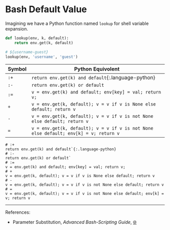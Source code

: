 Bash Default Value
==================

Imagining we have a Python function named `lookup` for shell variable expansion.

```python
def lookup(env, k, default):
    return env.get(k, default)

# ${username-guest}
lookup(env, 'username', 'guest')
```

| Symbol | Python Equivolent                                                                    |
| ------ | ------------------------------------------------------------------------------------ |
| `:+`     | `return env.get(k) and default`{:.language-python}                                |
| `:-`     | `return env.get(k) or default`                                                       |
| `:=`     | `v = env.get(k) and default; env[key] = val; return v;`                              |
| `+`     | `v = env.get(k, default); v = v if v is None else default; return v`                 |
| `-`     | `v = env.get(k, default); v = v if v is not None else default; return v`             |
| `=`     | `v = env.get(k, default); v = v if v is not None else default; env[k] = v; return v` |


```
# :+     
return env.get(k) and default`{:.language-python}
# :-     
return env.get(k) or default`                                                       
# :=     
v = env.get(k) and default; env[key] = val; return v;
# +  
v = env.get(k, default); v = v if v is None else default; return v              
# - 
v = env.get(k, default); v = v if v is not None else default; return v
# =     
v = env.get(k, default); v = v if v is not None else default; env[k] = v; return v
```


---------------------------------------------

References:
- Parameter Substitution, _Advanced Bash-Scripting Guide_, [:globe_with_meridians:](http://tldp.org/LDP/abs/html/parameter-substitution.html#PARAMSUBREF)